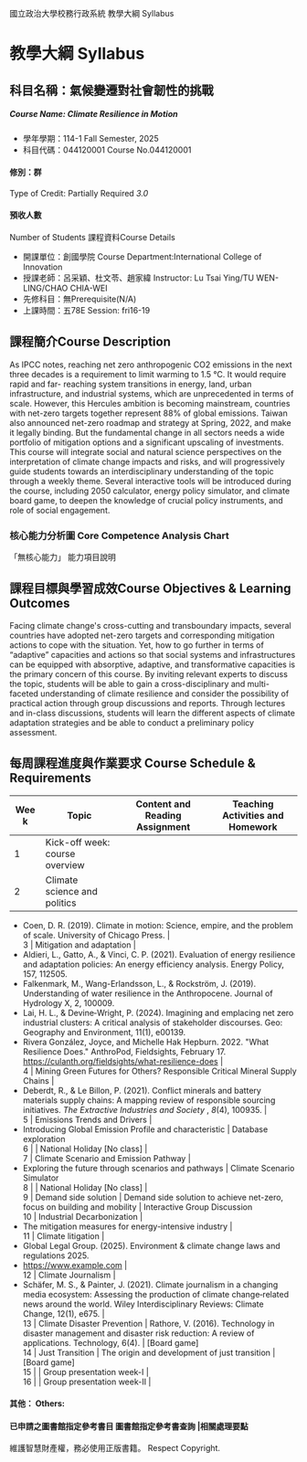 國立政治大學校務行政系統 教學大綱 Syllabus
# 教學大綱 Syllabus
##  科目名稱：氣候變遷對社會韌性的挑戰
#####  Course Name: Climate Resilience in Motion
  * 學年學期：114-1 Fall Semester, 2025 
  * 科目代碼：044120001 Course No.044120001
#### 修別：群
Type of Credit: Partially Required 
_3.0_
#### 預收人數
Number of Students
課程資料Course Details
  * 開課單位：創國學院 Course Department:International College of Innovation 
  * 授課老師：呂采穎、杜文苓、趙家緯 Instructor: Lu Tsai Ying/TU WEN-LING/CHAO CHIA-WEI 
  * 先修科目：無Prerequisite(N/A)
  * 上課時間：五78E Session: fri16-19
##  課程簡介Course Description
As IPCC notes, reaching net zero anthropogenic CO2 emissions in the next three decades is a requirement to limit warming to 1.5 °C. It would require rapid and far- reaching system transitions in energy, land, urban infrastructure, and industrial systems, which are unprecedented in terms of scale. However, this Hercules ambition is becoming mainstream, countries with net-zero targets together represent 88% of global emissions. Taiwan also announced net-zero roadmap and strategy at Spring, 2022, and make it legally binding. But the fundamental change in all sectors needs a wide portfolio of mitigation options and a significant upscaling of investments.
This course will integrate social and natural science perspectives on the interpretation of climate change impacts and risks, and will progressively guide students towards an interdisciplinary understanding of the topic through a weekly theme. Several interactive tools will be introduced during the course, including 2050 calculator, energy policy simulator, and climate board game, to deepen the knowledge of crucial policy instruments, and role of social engagement.
###  核心能力分析圖 Core Competence Analysis Chart
「無核心能力」 
能力項目說明
##  課程目標與學習成效Course Objectives & Learning Outcomes 
Facing climate change's cross-cutting and transboundary impacts, several countries have adopted net-zero targets and corresponding mitigation actions to cope with the situation. Yet, how to go further in terms of “adaptive” capacities and actions so that social systems and infrastructures can be equipped with absorptive, adaptive, and transformative capacities is the primary concern of this course. By inviting relevant experts to discuss the topic, students will be able to gain a cross-disciplinary and multi-faceted understanding of climate resilience and consider the possibility of practical action through group discussions and reports.
Through lectures and in-class discussions, students will learn the different aspects of climate adaptation strategies and be able to conduct a preliminary policy assessment.
##  每周課程進度與作業要求 Course Schedule & Requirements
Wee k |  Topic |  Content and Reading Assignment |  Teaching Activities and Homework  
---|---|---|---  
1 |  Kick-off week: course overview |  |   
2 |  Climate science and politics | 
  * Coen, D. R. (2019). Climate in motion: Science, empire, and the problem of scale. University of Chicago Press.
|   
3 |  Mitigation and adaptation | 
  * Aldieri, L., Gatto, A., & Vinci, C. P. (2021). Evaluation of energy resilience and adaptation policies: An energy efficiency analysis. Energy Policy, 157, 112505.
  * Falkenmark, M., Wang-Erlandsson, L., & Rockström, J. (2019). Understanding of water resilience in the Anthropocene. Journal of Hydrology X, 2, 100009.
  * Lai, H. L., & Devine‐Wright, P. (2024). Imagining and emplacing net zero industrial clusters: A critical analysis of stakeholder discourses. Geo: Geography and Environment, 11(1), e00139. 
  * Rivera González, Joyce, and Michelle Hak Hepburn. 2022. "What Resilience Does." AnthroPod, Fieldsights, February 17. https://culanth.org/fieldsights/what-resilience-does
|   
4 |  Mining Green Futures for Others? Responsible Critical Mineral Supply Chains | 
  * Deberdt, R., & Le Billon, P. (2021). Conflict minerals and battery materials supply chains: A mapping review of responsible sourcing initiatives.  _The Extractive Industries and Society_ ,  _8_(4), 100935.
|   
5 |  Emissions Trends and Drivers | 
  * Introducing Global Emission Profile and characteristic
|  Database exploration  
6 |  |  National Holiday [No class] |   
7 |  Climate Scenario and Emission Pathway | 
  * Exploring the future through scenarios and pathways
|  Climate Scenario Simulator  
8 |  |  National Holiday [No class] |   
9 |  Demand side solution |  Demand side solution to achieve net-zero, focus on building and mobility  |  Interactive Group Discussion  
10 |  Industrial Decarbonization  | 
  * The mitigation measures for energy-intensive industry
|   
11 |  Climate litigation | 
  * Global Legal Group. (2025). Environment & climate change laws and regulations 2025.
  * https://www.example.com
|   
12 |  Climate Journalism | 
  * Schäfer, M. S., & Painter, J. (2021). Climate journalism in a changing media ecosystem: Assessing the production of climate change‐related news around the world. Wiley Interdisciplinary Reviews: Climate Change, 12(1), e675.
|   
13 |  Climate Disaster Prevention |  Rathore, V. (2016). Technology in disaster management and disaster risk reduction: A review of applications. Technology, 6(4). |  [Board game]  
14 |  Just Transition |  The origin and development of just transition |  [Board game]  
15 |  |  Group presentation week-I |   
16 |  |  Group presentation week-II |   
####  其他： Others:
####  已申請之圖書館指定參考書目  圖書館指定參考書查詢 |相關處理要點
維護智慧財產權，務必使用正版書籍。 Respect Copyright.